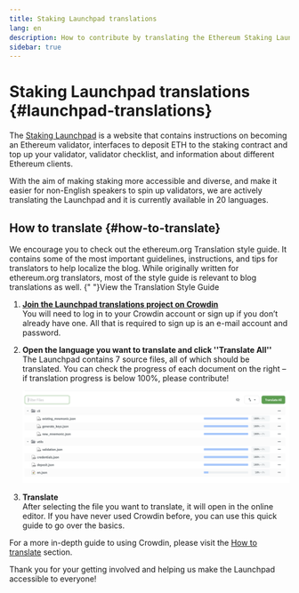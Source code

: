 ```yaml
---
title: Staking Launchpad translations
lang: en
description: How to contribute by translating the Ethereum Staking Launchpad
sidebar: true
---
```


# Staking Launchpad translations {#launchpad-translations}

The [Staking Launchpad](https://launchpad.ethereum.org/) is a website that contains instructions on becoming an Ethereum validator, interfaces to deposit ETH to the staking contract and top up your validator, validator checklist, and information about different Ethereum clients.

With the aim of making staking more accessible and diverse, and make it easier for non-English speakers to spin up validators, we are actively translating the Launchpad and it is currently available in 20 languages.

## How to translate {#how-to-translate}

<InfoBanner shouldCenter emoji=":light_bulb:">
  We encourage you to check out the ethereum.org Translation style guide. It contains some of the most important guidelines, instructions, and tips for translators to help localize the blog. While originally written for ethereum.org translators, most of the style guide is relevant to blog translations as well.
  {" "}<Link to="/contributing/translation-program/translators-guide/">View the Translation Style Guide</Link>
</InfoBanner>

1. **[Join the Launchpad translations project on Crowdin](https://crowdin.com/project/ethereum-staking-launchpad)**  
   You will need to log in to your Crowdin account or sign up if you don’t already have one. All that is required to sign up is an e-mail account and password.

2. **Open the language you want to translate and click ''Translate All''**  
   The Launchpad contains 7 source files, all of which should be translated. You can check the progress of each document on the right – if translation progress is below 100%, please contribute!

   ![Translated and untranslated files in Crowdin](./launchpad-files.png)

3. **Translate**  
   After selecting the file you want to translate, it will open in the online editor. If you have never used Crowdin before, you can use this quick guide to go over the basics.

For a more in-depth guide to using Crowdin, please visit the [How to translate](/contributing/translation-program/how-to-translate) section.

Thank you for your getting involved and helping us make the Launchpad accessible to everyone!
